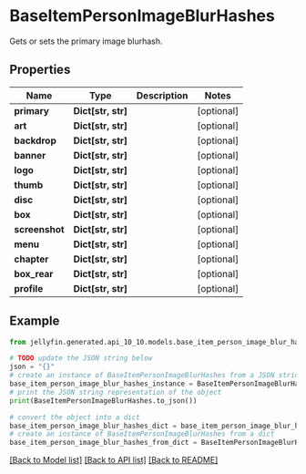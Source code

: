 # BaseItemPersonImageBlurHashes

Gets or sets the primary image blurhash.

## Properties

Name | Type | Description | Notes
------------ | ------------- | ------------- | -------------
**primary** | **Dict[str, str]** |  | [optional] 
**art** | **Dict[str, str]** |  | [optional] 
**backdrop** | **Dict[str, str]** |  | [optional] 
**banner** | **Dict[str, str]** |  | [optional] 
**logo** | **Dict[str, str]** |  | [optional] 
**thumb** | **Dict[str, str]** |  | [optional] 
**disc** | **Dict[str, str]** |  | [optional] 
**box** | **Dict[str, str]** |  | [optional] 
**screenshot** | **Dict[str, str]** |  | [optional] 
**menu** | **Dict[str, str]** |  | [optional] 
**chapter** | **Dict[str, str]** |  | [optional] 
**box_rear** | **Dict[str, str]** |  | [optional] 
**profile** | **Dict[str, str]** |  | [optional] 

## Example

```python
from jellyfin.generated.api_10_10.models.base_item_person_image_blur_hashes import BaseItemPersonImageBlurHashes

# TODO update the JSON string below
json = "{}"
# create an instance of BaseItemPersonImageBlurHashes from a JSON string
base_item_person_image_blur_hashes_instance = BaseItemPersonImageBlurHashes.from_json(json)
# print the JSON string representation of the object
print(BaseItemPersonImageBlurHashes.to_json())

# convert the object into a dict
base_item_person_image_blur_hashes_dict = base_item_person_image_blur_hashes_instance.to_dict()
# create an instance of BaseItemPersonImageBlurHashes from a dict
base_item_person_image_blur_hashes_from_dict = BaseItemPersonImageBlurHashes.from_dict(base_item_person_image_blur_hashes_dict)
```
[[Back to Model list]](../README.md#documentation-for-models) [[Back to API list]](../README.md#documentation-for-api-endpoints) [[Back to README]](../README.md)


